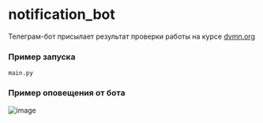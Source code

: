 # notification_bot

Телеграм-бот присылает результат проверки работы на курсе [dvmn.org](https://dvmn.org/)


### Пример запуска

```
main.py
```

### Пример оповещения от бота
![image](https://user-images.githubusercontent.com/52741545/124275072-b2471d80-db4a-11eb-9905-dc06dbf0317a.png)

